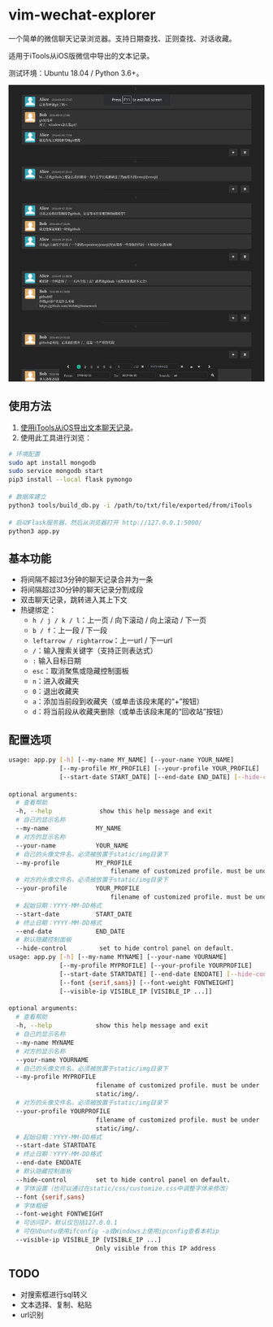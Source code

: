 # vim-wechat-explorer

一个简单的微信聊天记录浏览器。支持日期查找、正则查找、对话收藏。

适用于iTools从iOS版微信中导出的文本记录。

测试环境：Ubuntu 18.04 /  Python 3.6+。

<img src="static/img/screenshot.png" alt="screenshot" style="zoom:150%;" />

## 使用方法

1. [使用iTools从iOS导出文本聊天记录](https://www.zhihu.com/question/20776328/answer/716902617)。
2. 使用此工具进行浏览：

``` bash
# 环境配置
sudo apt install mongodb
sudo service mongodb start
pip3 install --local flask pymongo

# 数据库建立
python3 tools/build_db.py -i /path/to/txt/file/exported/from/iTools

# 启动Flask服务器，然后从浏览器打开 http://127.0.0.1:5000/
python3 app.py
```

## 基本功能

- 将间隔不超过3分钟的聊天记录合并为一条
- 将间隔超过30分钟的聊天记录分割成段
- 双击聊天记录，跳转进入其上下文
- 热键绑定：
  - `h / j / k / l`：上一页 / 向下滚动 / 向上滚动 / 下一页
  - `b / f`：上一段 / 下一段
  - `leftarrow / rightarrow`：上一url / 下一url
  - `/`：输入搜索关键字（支持正则表达式）
  - `:` 输入目标日期
  - `esc`：取消聚焦或隐藏控制面板
  - `n`：进入收藏夹
  - `0`：退出收藏夹
  - `a`：添加当前段到收藏夹（或单击该段末尾的“+”按钮）
  - `d`：将当前段从收藏夹删除（或单击该段末尾的“回收站”按钮）

## 配置选项

```bash
usage: app.py [-h] [--my-name MY_NAME] [--your-name YOUR_NAME]
              [--my-profile MY_PROFILE] [--your-profile YOUR_PROFILE]
              [--start-date START_DATE] [--end-date END_DATE] [--hide-control]

optional arguments:
  # 查看帮助
  -h, --help             show this help message and exit
  # 自己的显示名称
  --my-name 			MY_NAME
  # 对方的显示名称
  --your-name 			YOUR_NAME
  # 自己的头像文件名，必须被放置于static/img目录下
  --my-profile 			MY_PROFILE
                        	filename of customized profile. must be under static/img/.
  # 对方的头像文件名，必须被放置于static/img目录下
  --your-profile 		YOUR_PROFILE
                        	filename of customized profile. must be under static/img/.
  # 起始日期：YYYY-MM-DD格式
  --start-date 			START_DATE
  # 终止日期：YYYY-MM-DD格式
  --end-date 			END_DATE
  # 默认隐藏控制面板
  --hide-control         set to hide control panel on default.
usage: app.py [-h] [--my-name MYNAME] [--your-name YOURNAME]
              [--my-profile MYPROFILE] [--your-profile YOURPROFILE]
              [--start-date STARTDATE] [--end-date ENDDATE] [--hide-control]
              [--font {serif,sans}] [--font-weight FONTWEIGHT]
              [--visible-ip VISIBLE_IP [VISIBLE_IP ...]]

optional arguments:
  # 查看帮助
  -h, --help            show this help message and exit
  # 自己的显示名称
  --my-name MYNAME
  # 对方的显示名称
  --your-name YOURNAME
  # 自己的头像文件名，必须被放置于static/img目录下
  --my-profile MYPROFILE
                        filename of customized profile. must be under
                        static/img/.
  # 对方的头像文件名，必须被放置于static/img目录下
  --your-profile YOURPROFILE
                        filename of customized profile. must be under
                        static/img/.
  # 起始日期：YYYY-MM-DD格式
  --start-date STARTDATE
  # 终止日期：YYYY-MM-DD格式
  --end-date ENDDATE
  # 默认隐藏控制面板
  --hide-control        set to hide control panel on default.
  # 字体设置（也可以通过在static/css/customize.css中调整字体来修改）
  --font {serif,sans}
  # 字体粗细
  --font-weight FONTWEIGHT
  # 可访问IP，默认仅包括127.0.0.1
  # 可在Ubuntu使用ifconfig -a或Windows上使用ipconfig查看本机ip
  --visible-ip VISIBLE_IP [VISIBLE_IP ...]
                        Only visible from this IP address
```

## TODO

- 对搜索框进行sql转义
- 文本选择、复制、粘贴
- url识别

